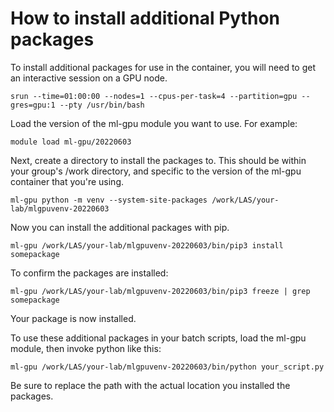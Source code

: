 # How to install additional Python packages

To install additional packages for use in the container, you will need to get an interactive session on a GPU node.

```
srun --time=01:00:00 --nodes=1 --cpus-per-task=4 --partition=gpu --gres=gpu:1 --pty /usr/bin/bash
```

Load the version of the ml-gpu module you want to use. For example:

```
module load ml-gpu/20220603
```

Next, create a directory to install the packages to. This should be within your group's /work directory, and specific to the version of the ml-gpu container that you're using.

```
ml-gpu python -m venv --system-site-packages /work/LAS/your-lab/mlgpuvenv-20220603
```

Now you can install the additional packages with pip.

```
ml-gpu /work/LAS/your-lab/mlgpuvenv-20220603/bin/pip3 install somepackage
```

To confirm the packages are installed:

```
ml-gpu /work/LAS/your-lab/mlgpuvenv-20220603/bin/pip3 freeze | grep somepackage
```

Your package is now installed.

To use these additional packages in your batch scripts, load the ml-gpu module, then invoke python like this:

```
ml-gpu /work/LAS/your-lab/mlgpuvenv-20220603/bin/python your_script.py
```

Be sure to replace the path with the actual location you installed the packages.